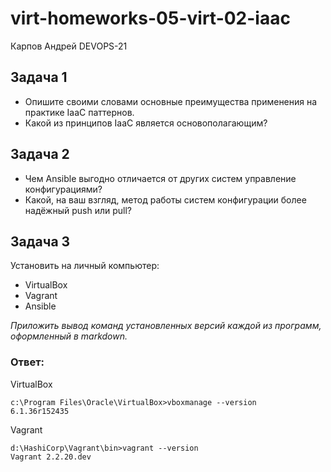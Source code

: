 # virt-homeworks-05-virt-02-iaac
Карпов Андрей DEVOPS-21

## Задача 1

- Опишите своими словами основные преимущества применения на практике IaaC паттернов.
- Какой из принципов IaaC является основополагающим?

## Задача 2

- Чем Ansible выгодно отличается от других систем управление конфигурациями?
- Какой, на ваш взгляд, метод работы систем конфигурации более надёжный push или pull?

## Задача 3

Установить на личный компьютер:

- VirtualBox
- Vagrant
- Ansible

*Приложить вывод команд установленных версий каждой из программ, оформленный в markdown.*

### Ответ:
VirtualBox<br>
```
c:\Program Files\Oracle\VirtualBox>vboxmanage --version
6.1.36r152435
```
Vagrant
```
d:\HashiCorp\Vagrant\bin>vagrant --version
Vagrant 2.2.20.dev
```
